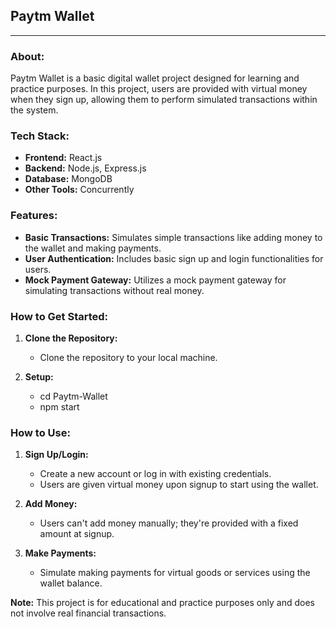 ## Paytm Wallet

---

### About:
Paytm Wallet is a basic digital wallet project designed for learning and practice purposes. In this project, users are provided with virtual money when they sign up, allowing them to perform simulated transactions within the system.

### Tech Stack:
- **Frontend:** React.js
- **Backend:** Node.js, Express.js
- **Database:** MongoDB
- **Other Tools:** Concurrently
  
### Features:
- **Basic Transactions:** Simulates simple transactions like adding money to the wallet and making payments.
- **User Authentication:** Includes basic sign up and login functionalities for users.
- **Mock Payment Gateway:** Utilizes a mock payment gateway for simulating transactions without real money.

### How to Get Started:
1. **Clone the Repository:**
   - Clone the repository to your local machine.

2. **Setup:**
   - cd Paytm-Wallet
   - npm start

### How to Use:
1. **Sign Up/Login:**
   - Create a new account or log in with existing credentials.
   - Users are given virtual money upon signup to start using the wallet.

2. **Add Money:**
   - Users can't add money manually; they're provided with a fixed amount at signup.

3. **Make Payments:**
   - Simulate making payments for virtual goods or services using the wallet balance.


**Note:** This project is for educational and practice purposes only and does not involve real financial transactions.
